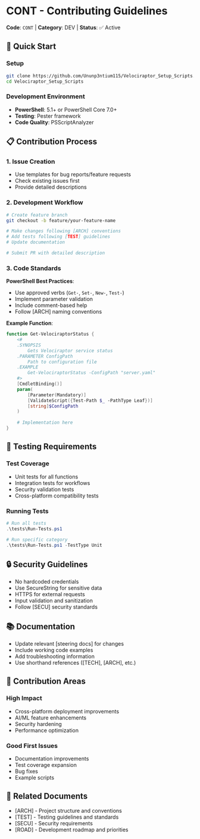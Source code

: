 # CONT - Contributing Guidelines

**Code**: `CONT` | **Category**: DEV | **Status**: ✅ Active

## 🚀 **Quick Start**

### **Setup**
```bash
git clone https://github.com/Ununp3ntium115/Velociraptor_Setup_Scripts.git
cd Velociraptor_Setup_Scripts
```

### **Development Environment**
- **PowerShell**: 5.1+ or PowerShell Core 7.0+
- **Testing**: Pester framework
- **Code Quality**: PSScriptAnalyzer

## 📋 **Contribution Process**

### **1. Issue Creation**
- Use templates for bug reports/feature requests
- Check existing issues first
- Provide detailed descriptions

### **2. Development Workflow**
```bash
# Create feature branch
git checkout -b feature/your-feature-name

# Make changes following [ARCH] conventions
# Add tests following [TEST] guidelines
# Update documentation

# Submit PR with detailed description
```

### **3. Code Standards**

**PowerShell Best Practices**:
- Use approved verbs (`Get-`, `Set-`, `New-`, `Test-`)
- Implement parameter validation
- Include comment-based help
- Follow [ARCH] naming conventions

**Example Function**:
```powershell
function Get-VelociraptorStatus {
    <#
    .SYNOPSIS
        Gets Velociraptor service status
    .PARAMETER ConfigPath
        Path to configuration file
    .EXAMPLE
        Get-VelociraptorStatus -ConfigPath "server.yaml"
    #>
    [CmdletBinding()]
    param(
        [Parameter(Mandatory)]
        [ValidateScript({Test-Path $_ -PathType Leaf})]
        [string]$ConfigPath
    )
    
    # Implementation here
}
```

## 🧪 **Testing Requirements**

### **Test Coverage**
- Unit tests for all functions
- Integration tests for workflows
- Security validation tests
- Cross-platform compatibility tests

### **Running Tests**
```powershell
# Run all tests
.\tests\Run-Tests.ps1

# Run specific category
.\tests\Run-Tests.ps1 -TestType Unit
```

## 🔒 **Security Guidelines**

- No hardcoded credentials
- Use SecureString for sensitive data
- HTTPS for external requests
- Input validation and sanitization
- Follow [SECU] security standards

## 📚 **Documentation**

- Update relevant [steering docs] for changes
- Include working code examples
- Add troubleshooting information
- Use shorthand references ([TECH], [ARCH], etc.)

## 🎯 **Contribution Areas**

### **High Impact**
- Cross-platform deployment improvements
- AI/ML feature enhancements
- Security hardening
- Performance optimization

### **Good First Issues**
- Documentation improvements
- Test coverage expansion
- Bug fixes
- Example scripts

## 🔗 **Related Documents**
- [ARCH] - Project structure and conventions
- [TEST] - Testing guidelines and standards
- [SECU] - Security requirements
- [ROAD] - Development roadmap and priorities